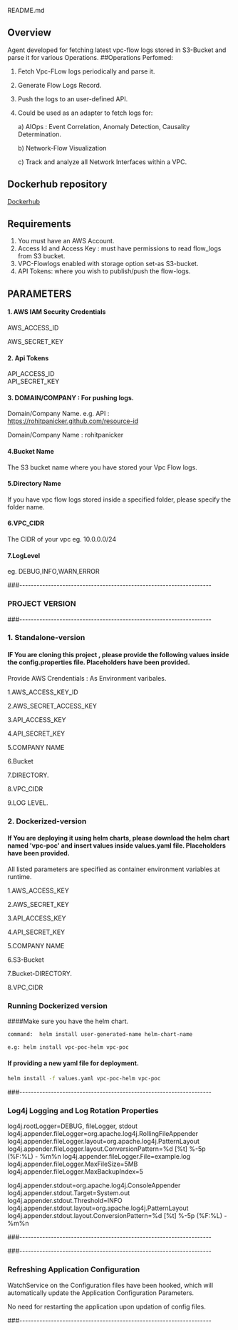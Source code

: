 README.md

## Overview
Agent developed for fetching latest vpc-flow logs stored in S3-Bucket and parse it for various Operations.
##Operations Perfomed:
1. Fetch Vpc-FLow logs periodically and parse it.
3. Generate Flow Logs Record.
4. Push the logs to an user-defined API.
5. Could be used as an adapter to fetch logs for:
   
   a) AIOps : Event Correlation, Anomaly Detection, Causality Determination.
   
   b) Network-Flow Visualization
   
   c) Track and analyze all Network Interfaces within a VPC.

## Dockerhub repository

[Dockerhub](https://hub.docker.com/repository/docker/061119981998/vpcflowlogspoc-05)

## Requirements
1. You must have an AWS Account.
2. Access Id and Access Key : must have permissions to read flow_logs from S3 bucket.
3. VPC-Flowlogs enabled with storage option set-as S3-bucket.
4. API Tokens: where you wish to publish/push the flow-logs.


## PARAMETERS

#### 1. AWS IAM Security Credentials 
AWS_ACCESS_ID       	
  
AWS_SECRET_KEY 
 
#### 2. Api Tokens
 API_ACCESS_ID    		 
API_SECRET_KEY

#### 3. DOMAIN/COMPANY  : For pushing logs.  		    
 Domain/Company Name.
e.g. API : https://rohitpanicker.github.com/resource-id

Domain/Company Name : rohitpanicker

#### 4.Bucket Name 
   The S3 bucket name where you have stored your Vpc Flow logs.

#### 5.Directory Name 
 If you have vpc flow logs stored inside a specified folder, please specify the folder name.

#### 6.VPC_CIDR 
 The CIDR of your vpc  eg. 10.0.0.0/24

#### 7.LogLevel 			  
eg. DEBUG,INFO,WARN,ERROR


###-------------------------------------------------------------------
### PROJECT VERSION
###-------------------------------------------------------------------


### 1.  Standalone-version

#### IF You are cloning this project , please provide the following values inside the config.properties file.  Placeholders have been provided.

Provide AWS Crendentials : As Environment varibales.

1.AWS_ACCESS_KEY_ID         

2.AWS_SECRET_ACCESS_KEY

3.API_ACCESS_KEY

4.API_SECRET_KEY

5.COMPANY NAME

6.Bucket

7.DIRECTORY.

8.VPC_CIDR

9.LOG LEVEL.


### 2. Dockerized-version
#### If You are deploying it using helm charts, please download the helm chart named 'vpc-poc' and insert values inside values.yaml file. Placeholders have been provided.


All listed parameters are specified as container environment variables at runtime.


1.AWS_ACCESS_KEY

2.AWS_SECRET_KEY

3.API_ACCESS_KEY

4.API_SECRET_KEY

5.COMPANY NAME

6.S3-Bucket

7.Bucket-DIRECTORY.

8.VPC_CIDR



### Running Dockerized version

####Make sure you have the helm chart.

```bash
command:  helm install user-generated-name helm-chart-name

e.g: helm install vpc-poc-helm vpc-poc

```

#### If providing a new yaml file for deployment.

```bash
helm install -f values.yaml vpc-poc-helm vpc-poc
```


###-------------------------------------------------------------------
###       Log4j Logging and Log Rotation Properties

log4j.rootLogger=DEBUG, fileLogger, stdout
log4j.appender.fileLogger=org.apache.log4j.RollingFileAppender
log4j.appender.fileLogger.layout=org.apache.log4j.PatternLayout
log4j.appender.fileLogger.layout.ConversionPattern=%d [%t] %-5p (%F:%L) - %m%n
log4j.appender.fileLogger.File=example.log
log4j.appender.fileLogger.MaxFileSize=5MB
log4j.appender.fileLogger.MaxBackupIndex=5


log4j.appender.stdout=org.apache.log4j.ConsoleAppender
log4j.appender.stdout.Target=System.out
log4j.appender.stdout.Threshold=INFO
log4j.appender.stdout.layout=org.apache.log4j.PatternLayout
log4j.appender.stdout.layout.ConversionPattern=%d [%t] %-5p (%F:%L) - %m%n


###-------------------------------------------------------------------


###-------------------------------------------------------------------
###       Refreshing Application Configuration


WatchService on the Configuration files have been hooked, which will automatically update the Application Configuration Parameters. 




No need for restarting the application upon updation of config files.


###-------------------------------------------------------------------